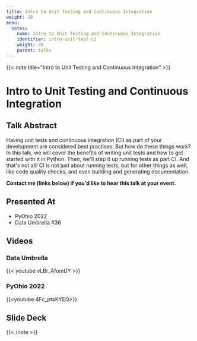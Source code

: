```yaml
---
title: Intro to Unit Testing and Continuous Integration
weight: 20
menu:
  notes:
    name: Intro to Unit Testing and Continuous Integration
    identifier: intro-unit-test-ci
    weight: 20
    parent: talks
---
```

<!-- Speaker Bio -->
{{< note title="Intro to Unit Testing and Continuous Integration" >}}

# Intro to Unit Testing and Continuous Integration

## Talk Abstract

Having unit tests and continuous integration (CI) as part of your development are considered best practises. But how do these things work? In this talk, we will cover the benefits of writing unit tests and how to get started with it in Python. Then, we'll step it up running tests as part CI. And that's not all! CI is not just about running tests, but for other things as well, like code quality checks, and even building and generating documentation.

**Contact me (links below) if you'd like to hear this talk at your event.**

## Presented At


- PyOhio 2022
- Data Umbrella #36


## Videos
  


### Data Umbrella 
  
{{< youtube vLBr_AfomUY >}}

### PyOhio 2022

{{<youtube 4Fc_ptaKYEQ>}}

## Slide Deck

<script defer class="speakerdeck-embed" data-id="86e166d1c291441d8ee2904f463e6db9" data-ratio="1.77777777777778" src="//speakerdeck.com/assets/embed.js"></script>


{{< /note >}}
